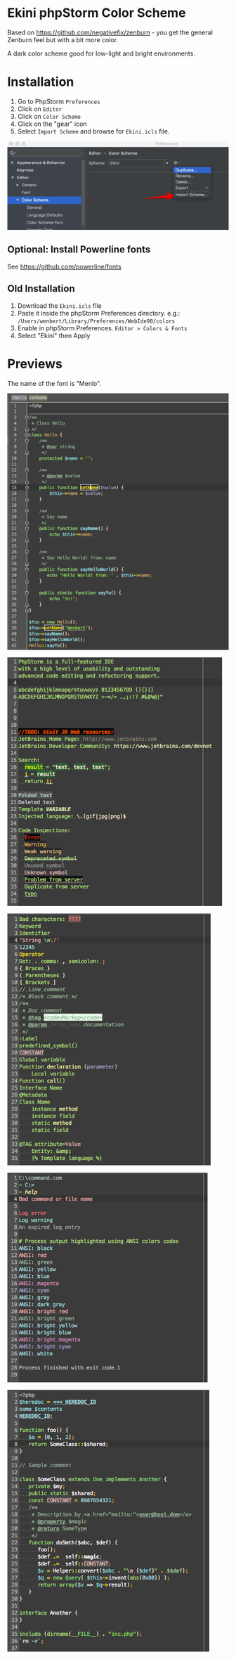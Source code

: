 # Ekini phpStorm Color Scheme
Based on https://github.com/negativefix/zenburn - you get the general Zenburn feel but with a bit more color. 

A dark color scheme good for low-light and bright environments.

# Installation
1. Go to PhpStorm `Preferences`
2. Click on `Editor`
3. Click on `Color Scheme`
4. Click on the "gear" icon
5. Select `Import Scheme` and browse for `Ekini.icls` file.

![Ekini Screenshot 5](https://raw.githubusercontent.com/wenbert/ekini-phpstorm/master/screenshot_05.png?1)

## Optional: Install Powerline fonts
See https://github.com/powerline/fonts

## Old Installation
1. Download the `Ekini.icls` file
2. Paste it inside the phpStorm Preferences directory. e.g.: `/Users/wenbert/Library/Preferences/WebIde90/colors`
3. Enable in phpStorm Preferences. `Editor > Colors & Fonts` 
4. Select "Ekini" then Apply

# Previews
The name of the font is "Menlo".

![Ekini Screenshot 0](https://raw.githubusercontent.com/wenbert/ekini-phpstorm/master/screenshot_00.png?1)

![Ekini Screenshot 1](https://raw.githubusercontent.com/wenbert/ekini-phpstorm/master/screenshot_01.png?1)

![Ekini Screenshot 2](https://raw.githubusercontent.com/wenbert/ekini-phpstorm/master/screenshot_02.png?1)

![Ekini Screenshot 3](https://raw.githubusercontent.com/wenbert/ekini-phpstorm/master/screenshot_03.png?1)

![Ekini Screenshot 4](https://raw.githubusercontent.com/wenbert/ekini-phpstorm/master/screenshot_04.png?1)



